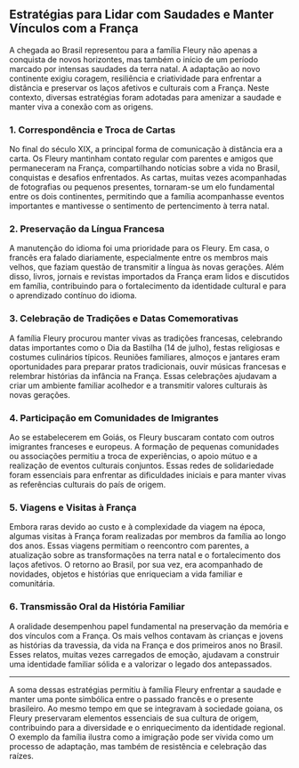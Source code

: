 ## Estratégias para Lidar com Saudades e Manter Vínculos com a França

A chegada ao Brasil representou para a família Fleury não apenas a conquista de novos horizontes, mas também o início de um período marcado por intensas saudades da terra natal. A adaptação ao novo continente exigiu coragem, resiliência e criatividade para enfrentar a distância e preservar os laços afetivos e culturais com a França. Neste contexto, diversas estratégias foram adotadas para amenizar a saudade e manter viva a conexão com as origens.

### 1. Correspondência e Troca de Cartas

No final do século XIX, a principal forma de comunicação à distância era a carta. Os Fleury mantinham contato regular com parentes e amigos que permaneceram na França, compartilhando notícias sobre a vida no Brasil, conquistas e desafios enfrentados. As cartas, muitas vezes acompanhadas de fotografias ou pequenos presentes, tornaram-se um elo fundamental entre os dois continentes, permitindo que a família acompanhasse eventos importantes e mantivesse o sentimento de pertencimento à terra natal.

### 2. Preservação da Língua Francesa

A manutenção do idioma foi uma prioridade para os Fleury. Em casa, o francês era falado diariamente, especialmente entre os membros mais velhos, que faziam questão de transmitir a língua às novas gerações. Além disso, livros, jornais e revistas importados da França eram lidos e discutidos em família, contribuindo para o fortalecimento da identidade cultural e para o aprendizado contínuo do idioma.

### 3. Celebração de Tradições e Datas Comemorativas

A família Fleury procurou manter vivas as tradições francesas, celebrando datas importantes como o Dia da Bastilha (14 de julho), festas religiosas e costumes culinários típicos. Reuniões familiares, almoços e jantares eram oportunidades para preparar pratos tradicionais, ouvir músicas francesas e relembrar histórias da infância na França. Essas celebrações ajudavam a criar um ambiente familiar acolhedor e a transmitir valores culturais às novas gerações.

### 4. Participação em Comunidades de Imigrantes

Ao se estabelecerem em Goiás, os Fleury buscaram contato com outros imigrantes franceses e europeus. A formação de pequenas comunidades ou associações permitiu a troca de experiências, o apoio mútuo e a realização de eventos culturais conjuntos. Essas redes de solidariedade foram essenciais para enfrentar as dificuldades iniciais e para manter vivas as referências culturais do país de origem.

### 5. Viagens e Visitas à França

Embora raras devido ao custo e à complexidade da viagem na época, algumas visitas à França foram realizadas por membros da família ao longo dos anos. Essas viagens permitiam o reencontro com parentes, a atualização sobre as transformações na terra natal e o fortalecimento dos laços afetivos. O retorno ao Brasil, por sua vez, era acompanhado de novidades, objetos e histórias que enriqueciam a vida familiar e comunitária.

### 6. Transmissão Oral da História Familiar

A oralidade desempenhou papel fundamental na preservação da memória e dos vínculos com a França. Os mais velhos contavam às crianças e jovens as histórias da travessia, da vida na França e dos primeiros anos no Brasil. Esses relatos, muitas vezes carregados de emoção, ajudavam a construir uma identidade familiar sólida e a valorizar o legado dos antepassados.

---

A soma dessas estratégias permitiu à família Fleury enfrentar a saudade e manter uma ponte simbólica entre o passado francês e o presente brasileiro. Ao mesmo tempo em que se integravam à sociedade goiana, os Fleury preservaram elementos essenciais de sua cultura de origem, contribuindo para a diversidade e o enriquecimento da identidade regional. O exemplo da família ilustra como a imigração pode ser vivida como um processo de adaptação, mas também de resistência e celebração das raízes.